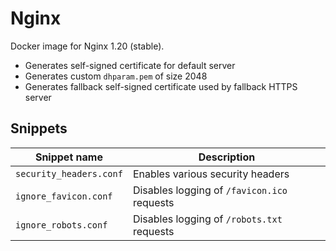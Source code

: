 # Nginx

Docker image for Nginx 1.20 (stable).

- Generates self-signed certificate for default server
- Generates custom `dhparam.pem` of size 2048
- Generates fallback self-signed certificate used by fallback HTTPS server

## Snippets
| Snippet name            | Description                                 |
|-------------------------|---------------------------------------------|
| `security_headers.conf` | Enables various security headers            |
| `ignore_favicon.conf`   | Disables logging of `/favicon.ico` requests |
| `ignore_robots.conf`    | Disables logging of `/robots.txt` requests  |
